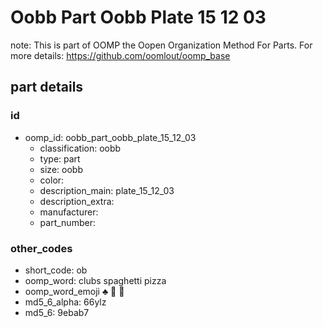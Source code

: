 # Oobb Part Oobb Plate 15 12 03  

note: This is part of OOMP the Oopen Organization Method For Parts. For more details: https://github.com/oomlout/oomp_base

##  part details





### id
* oomp_id: oobb_part_oobb_plate_15_12_03
  * classification: oobb
  * type: part
  * size: oobb
  * color: 
  * description_main: plate_15_12_03
  * description_extra: 
  * manufacturer: 
  * part_number: 

### other_codes
* short_code: ob
* oomp_word: clubs spaghetti pizza
* oomp_word_emoji :clubs: :spaghetti: :pizza:
* md5_6_alpha: 66ylz
* md5_6: 9ebab7